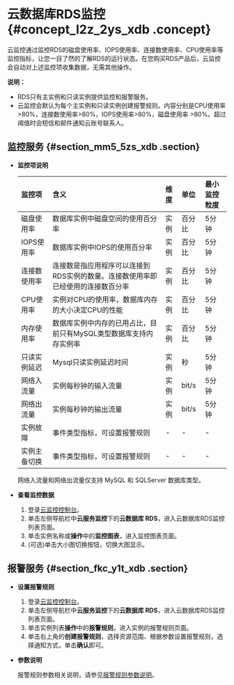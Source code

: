 # 云数据库RDS监控 {#concept_l2z_2ys_xdb .concept}

云监控通过监控RDS的磁盘使用率、IOPS使用率、连接数使用率、CPU使用率等监控指标，让您一目了然的了解RDS的运行状态。在您购买RDS产品后，云监控会自动对上述监控项收集数据，无需其他操作。

**说明：** 

-   RDS只有主实例和只读实例提供监控和报警服务。
-   云监控会默认为每个主实例和只读实例创建报警规则。内容分别是CPU使用率\>80%，连接数使用率\>80%，IOPS使用率\>80%，磁盘使用率 \>80%。超过阈值时会短信和邮件通知云账号联系人。

## 监控服务 {#section_mm5_5zs_xdb .section}

-   **监控项说明** 

    |监控项|含义|维度|单位|最小监控粒度|
    |:--|:-|:-|:-|:-----|
    |磁盘使用率|数据库实例中磁盘空间的使用百分率|实例|百分比|5分钟|
    |IOPS使用率|数据库实例中IOPS的使用百分率|实例|百分比|5分钟|
    |连接数使用率|连接数是指应用程序可以连接到RDS实例的数量。连接数使用率即已经使用的连接数百分率|实例|百分比|5分钟|
    |CPU使用率|实例对CPU的使用率，数据库内存的大小决定CPU的性能|实例|百分比|5分钟|
    |内存使用率|数据库实例中内存的已用占比，目前只有MySQL类型数据库支持内存实例率|实例|百分比|5分钟|
    |只读实例延迟|Mysql只读实例延迟时间|实例|秒|5分钟|
    |网络入流量|实例每秒钟的输入流量|实例|bit/s|5分钟|
    |网络出流量|实例每秒钟的输出流量|实例|bit/s|5分钟|
    |实例故障|事件类型指标，可设置报警规则|-|-|-|
    |实例主备切换|事件类型指标，可设置报警规则|-|-|-|

    网络入流量和网络出流量仅支持 MySQL 和 SQLServer 数据库类型。

-   **查看监控数据** 
    1.  登录[云监控控制台](https://cms-intl.console.aliyun.com)。
    2.  单击左侧导航栏中**云服务监控**下的**云数据库 RDS**，进入云数据库RDS监控列表页面。
    3.  单击实例名称或**操作**中的**监控图表**，进入监控图表页面。
    4.  \(可选\)单击大小图切换按钮，切换大图显示。

## 报警服务 {#section_fkc_y1t_xdb .section}

-   **设置报警规则** 
    1.  登录[云监控控制台](https://cms-intl.console.aliyun.com)。
    2.  单击左侧导航栏中**云服务监控**下的**云数据库 RDS**，进入云数据库RDS监控列表页面。
    3.  单击实例列表**操作**中的**报警规则**，进入实例的报警规则页面。
    4.  单击右上角的**创建报警规则**，选择资源范围、根据参数设置报警规则，选择通知方式，单击**确认**即可。
-   **参数说明** 

    报警规则参数相关说明，请参见[报警规则参数说明](intl.zh-CN/用户指南/报警服务/报警规则/报警规则参数说明.md#)。


